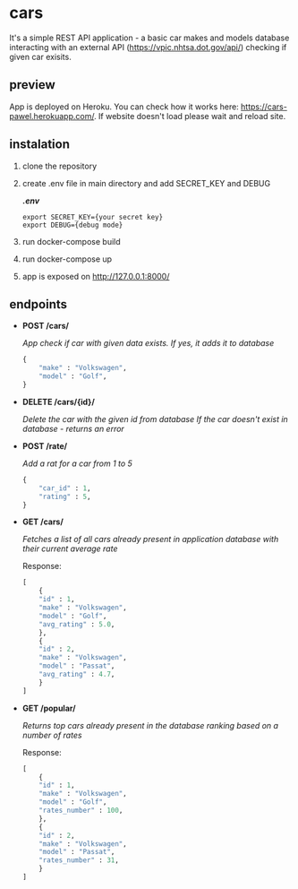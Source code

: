 # cars
It's a simple REST API application - a basic car makes and models database interacting with an external API (https://vpic.nhtsa.dot.gov/api/) checking if given car exisits.

## preview 
App is deployed on Heroku. You can check how it works here: https://cars-pawel.herokuapp.com/. If website doesn't load please wait and reload site.

## instalation 
1. clone the repository
2. create .env file in main directory and add SECRET_KEY and DEBUG

    ***.env***
    ```
    export SECRET_KEY={your secret key}
    export DEBUG={debug mode}
    ```
3. run docker-compose build
4. run docker-compose up
5. app is exposed on http://127.0.0.1:8000/

## endpoints
- **POST /cars/**

    *App check if car with given data exists. If yes, it adds it to database*

    ```python
    {
        "make" : "Volkswagen",
        "model" : "Golf",
    }
    ```

- **DELETE /cars/{id}/**

    *Delete the car with the given id from database If the car doesn't exist in database - returns an error*

- **POST /rate/**

    *Add a rat for a car from 1 to 5*

    ```python
    {
        "car_id" : 1,
        "rating" : 5,
    }
    ```

- **GET /cars/**

    *Fetches a list of all cars already present in application database with their current average rate*

    Response:

    ```python
    [
        {
        "id" : 1,
        "make" : "Volkswagen",
        "model" : "Golf",
        "avg_rating" : 5.0,
        },
        {
        "id" : 2,
        "make" : "Volkswagen",
        "model" : "Passat",
        "avg_rating" : 4.7,
        }
    ]
    ```

- **GET /popular/**

    *Returns top cars already present in the database ranking based on a number of rates*


    Response:

    ```python
    [
        {
        "id" : 1,
        "make" : "Volkswagen",
        "model" : "Golf",
        "rates_number" : 100,
        },
        {
        "id" : 2,
        "make" : "Volkswagen",
        "model" : "Passat",
        "rates_number" : 31,
        }
    ]
    ```





